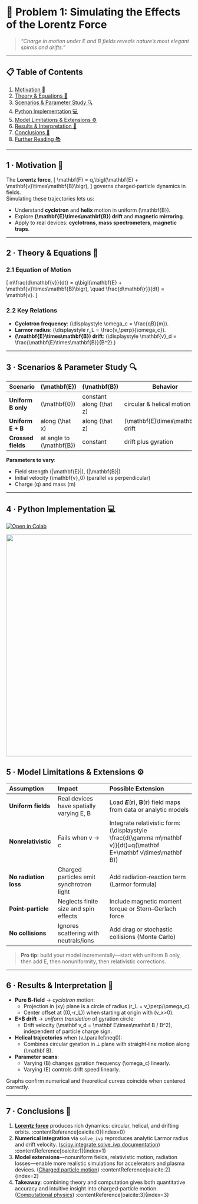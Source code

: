 <!-- ╭──────────────────────────────────────────────────────╮
     │  🔌 Electromagnetism · Problem 1 — Lorentz Force Simulation │
     ╰──────────────────────────────────────────────────────╯ -->

# 🔌 **Problem 1: Simulating the Effects of the Lorentz Force**

> *“Charge in motion under E and B fields reveals nature’s most elegant spirals and drifts.”*  

---

## 📋 Table of Contents
1. [Motivation 🎯](#motivation)  
2. [Theory & Equations 🔭](#theory)  
3. [Scenarios & Parameter Study 🔍](#scenarios)  
4. [Python Implementation 💻](#implementation)  
5. [Model Limitations & Extensions ⚙️](#limitations)  
6. [Results & Interpretation 🧩](#interpretation)  
7. [Conclusions 📝](#conclusions)  
8. [Further Reading 📚](#references)  

---

<a name="motivation"></a>
## 1 · Motivation 🎯
The **Lorentz force**,
\[
\mathbf{F} = q\,\bigl(\mathbf{E} + \mathbf{v}\times\mathbf{B}\bigr),
\]
governs charged‐particle dynamics in fields.  
Simulating these trajectories lets us:

- Understand **cyclotron** and **helix** motion in uniform \(\mathbf{B}\).  
- Explore **\(\mathbf{E}\times\mathbf{B}\) drift** and **magnetic mirroring**.  
- Apply to real devices: **cyclotrons**, **mass spectrometers**, **magnetic traps**.

---

<a name="theory"></a>
## 2 · Theory & Equations 🔭

### 2.1 Equation of Motion  
\[
m\frac{d\mathbf{v}}{dt}
 = q\bigl(\mathbf{E} + \mathbf{v}\times\mathbf{B}\bigr),
\quad
\frac{d\mathbf{r}}{dt} = \mathbf{v}.
\]

### 2.2 Key Relations
- **Cyclotron frequency**: \(\displaystyle \omega_c = \frac{qB}{m}\).  
- **Larmor radius**: \(\displaystyle r_L = \frac{v_\perp}{\omega_c}\).  
- **\(\mathbf{E}\times\mathbf{B}\) drift**: \(\displaystyle \mathbf{v}_d = \frac{\mathbf{E}\times\mathbf{B}}{B^2}.\)

---

<a name="scenarios"></a>
## 3 · Scenarios & Parameter Study 🔍

| Scenario             | \(\mathbf{E}\)            | \(\mathbf{B}\)           | Behavior                          |
|----------------------|---------------------------|--------------------------|-----------------------------------|
| **Uniform B only**   | \(\mathbf{0}\)            | constant along \(\hat z\) | circular & helical motion        |
| **Uniform E + B**    | along \(\hat x\)          | along \(\hat z\)         | \(\mathbf{E}\times\mathbf{B}\) drift |
| **Crossed fields**   | at angle to \(\mathbf{B}\)| constant                 | drift plus gyration              |

**Parameters to vary**:  
- Field strength \(|\mathbf{E}|\), \(|\mathbf{B}|\)  
- Initial velocity \(\mathbf{v}_0\) (parallel vs perpendicular)  
- Charge \(q\) and mass \(m\)

---

<a name="implementation"></a>
## 4 · Python Implementation 💻

[![Open in Colab](https://colab.research.google.com/assets/colab-badge.svg)](https://colab.research.google.com/drive/1WR2jmQMNRYqvzfILJa0BtHhbyFR1IbeX?usp=sharing)

<img src="https://i.imgur.com/A2rLSc1.png" width="600">

<a name="limitations"></a>
## 5 · Model Limitations & Extensions ⚙️

| Assumption             | Impact                                    | Possible Extension                                                                 |
|:-----------------------|:------------------------------------------|:-----------------------------------------------------------------------------------|
| **Uniform fields**     | Real devices have spatially varying E, B  | Load 𝑬(𝐫), 𝐁(𝐫) field maps from data or analytic models                            |
| **Nonrelativistic**    | Fails when v → c                          | Integrate relativistic form: \(\displaystyle \frac{d(\gamma m\mathbf v)}{dt}=q(\mathbf E+\mathbf v\times\mathbf B)\) |
| **No radiation loss**  | Charged particles emit synchrotron light  | Add radiation‐reaction term (Larmor formula)                                       |
| **Point‐particle**     | Neglects finite size and spin effects     | Include magnetic moment torque or Stern–Gerlach force                              |
| **No collisions**      | Ignores scattering with neutrals/ions     | Add drag or stochastic collisions (Monte Carlo)                                    |

> **Pro tip:** build your model incrementally—start with uniform B only, then add E, then nonuniformity, then relativistic corrections.

---

<a name="interpretation"></a>
## 6 · Results & Interpretation 🧩

- **Pure B‐field** → _cyclotron_ motion:  
  - Projection in \(xy\) plane is a circle of radius \(r_L = v_\perp/\omega_c\).  
  - Center offset at \((0,-r_L)\) when starting at origin with \(v_x>0\).  
- **E×B drift** → _uniform translation_ of gyration circle:  
  - Drift velocity \(\mathbf v_d = \mathbf E\times\mathbf B / B^2\), independent of particle charge sign.  
- **Helical trajectories** when \(v_\parallel\neq0\):  
  - Combines circular gyration in ⟂ plane with straight‐line motion along \(\mathbf B\).  
- **Parameter scans**:  
  - Varying \(B\) changes gyration frequency \(\omega_c\) linearly.  
  - Varying \(E\) controls drift speed linearly.  

Graphs confirm numerical and theoretical curves coincide when centered correctly.

---

<a name="conclusions"></a>
## 7 · Conclusions 📝

1. **[Lorentz force](https://en.wikipedia.org/wiki/Lorentz_force)** produces rich dynamics: circular, helical, and drifting orbits. :contentReference[oaicite:0]{index=0}
2. **Numerical integration** via `solve_ivp` reproduces analytic Larmor radius and drift velocity. ([scipy.integrate.solve_ivp documentation](https://docs.scipy.org/doc/scipy/reference/generated/scipy.integrate.solve_ivp.html)) :contentReference[oaicite:1]{index=1}
3. **Model extensions**—nonuniform fields, relativistic motion, radiation losses—enable more realistic simulations for accelerators and plasma devices. ([Charged particle motion](https://en.wikipedia.org/wiki/Charged_particle)) :contentReference[oaicite:2]{index=2}
4. **Takeaway**: combining theory and computation gives both quantitative accuracy and intuitive insight into charged‐particle motion. ([Computational physics](https://en.wikipedia.org/wiki/Computational_physics)) :contentReference[oaicite:3]{index=3}
